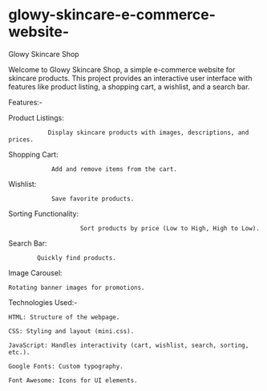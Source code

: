 # glowy-skincare-e-commerce-website-
Glowy Skincare Shop

Welcome to Glowy Skincare Shop, a simple e-commerce website for skincare products. This project provides an interactive user interface with features like product listing, a shopping cart, a wishlist, and a search bar.

Features:-

Product Listings: 
               
               Display skincare products with images, descriptions, and prices.

Shopping Cart:
                
                Add and remove items from the cart.

Wishlist: 
                
                Save favorite products.

Sorting Functionality: 
                        
                        Sort products by price (Low to High, High to Low).

Search Bar: 
            
            Quickly find products.

Image Carousel: 
    
    Rotating banner images for promotions.

Technologies Used:-

    HTML: Structure of the webpage.
  
    CSS: Styling and layout (mini.css).
  
    JavaScript: Handles interactivity (cart, wishlist, search, sorting, etc.).
  
    Google Fonts: Custom typography.
  
    Font Awesome: Icons for UI elements.
